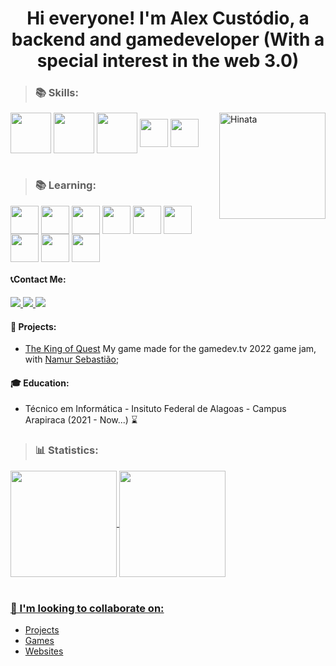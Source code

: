 <h1 align="center">
Hi everyone! I'm Alex Custódio, a backend and gamedeveloper (With a special interest in the web 3.0)
</h1>

> <h3>📚 Skills:</h3>
  
<div>
  <img align="center" height="65" src="https://cdn.jsdelivr.net/gh/devicons/devicon/icons/java/java-original-wordmark.svg" />
  <img align="center" height="65" src="https://cdn.jsdelivr.net/gh/devicons/devicon/icons/python/python-original-wordmark.svg" /> 
  <img align="center" height="65" src="https://cdn.jsdelivr.net/gh/devicons/devicon/icons/godot/godot-original-wordmark.svg" /> 
  <img align="center" height="45" src="https://cdn.jsdelivr.net/gh/devicons/devicon/icons/html5/html5-original-wordmark.svg" />
  <img align="center" height="45" src="https://cdn.jsdelivr.net/gh/devicons/devicon/icons/css3/css3-original.svg" /> 
  <img align="right" alt="Hinata" heigh= "160" width="170" src="https://c.tenor.com/tUpqxGUs5jAAAAAd/one-piece-luffy.gif">
</div>

<br>
  
  
> <h3>📚 Learning:</h3>
<div style="display: inline_block">
  <img align="center" height="45" src="https://cdn.jsdelivr.net/gh/devicons/devicon/icons/javascript/javascript-original.svg" /> 
  <img align="center" height="45" src="https://cdn.jsdelivr.net/gh/devicons/devicon/icons/typescript/typescript-original.svg" />
  <img align="center" height="45" src="https://cdn.jsdelivr.net/gh/devicons/devicon/icons/unity/unity-original.svg" />
  <img align="center" height="45" src="https://cdn.jsdelivr.net/gh/devicons/devicon/icons/flutter/flutter-original.svg" />
  <img align="center" height="45" src="https://cdn.jsdelivr.net/gh/devicons/devicon/icons/dart/dart-original.svg" />
  <img align="center" height="45" src="https://cdn.jsdelivr.net/gh/devicons/devicon/icons/csharp/csharp-original.svg" />
  <img align="center" height="45" src="https://cdn.jsdelivr.net/gh/devicons/devicon/icons/androidstudio/androidstudio-original.svg" />
  <img align="center" height="45" src="https://cdn.jsdelivr.net/gh/devicons/devicon/icons/nodejs/nodejs-original.svg" />
  <img align="center" height="45" src="https://cdn.jsdelivr.net/gh/devicons/devicon/icons/bootstrap/bootstrap-original.svg" />
</div> 

#### 📞Contact Me:
</p>
<a href="mailto:alex.cstd.contato@gmail.com" alt="Gmail">
  <img src="https://img.shields.io/badge/alex.cstd.contato@gmail.com-F74141?style=for-the-badge&logoColor=white&logo=gmail&link=mailto:alex.cstd.contato@gmail.com"/>
</a>
<a href="https://www.linkedin.com/in/alex-cust%C3%B3dio-74a24b249/">
  <img src="https://img.shields.io/badge/Alex%20Custódio-0e76a8?style=for-the-badge&logo=Linkedin&link=https://www.linkedin.com/in/alex-cust%C3%B3dio-74a24b249/"/>
</a>
<a href="https://www.instagram.com/alexcustodiodev/">
  <img src="https://img.shields.io/badge/@alexcustodiodev-ebebeb?style=for-the-badge&logo=Instagram&link=https://www.instagram.com/alexcustodiodev/"/>
</a>

#### 🚀 Projects:
- [The King of Quest](https://anemonaaass.itch.io/the-king-of-quest) My game made for the gamedev.tv 2022 game jam, with [Namur Sebastião](https://github.com/NRTarnished);

#### 🎓 Education:
- Técnico em Informática - Insituto Federal de Alagoas - Campus Arapiraca (2021 - Now...) ⌛

><h3>📊 Statistics:</h3>
 <div>
  <a href="https://github.com/alex-custodio">
  <img align = "center" height="170em" src="https://github-readme-stats.vercel.app/api?username=alex-custodio&show_icons=true&theme=github_dark&include_all_commits=true&count_private=true"/>
  <img align = "center" height="170em" src="https://github-readme-stats.vercel.app/api/top-langs/?username=alex-custodio&layout=compact&langs_count=7&hide=html&theme=github_dark"/></br></br>


### 👯 I'm looking to collaborate on: 
- Projects
- Games
- Websites

